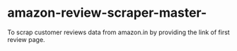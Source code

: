# amazon-review-scraper-master-
To scrap customer reviews data from amazon.in by providing the link of first review page.
